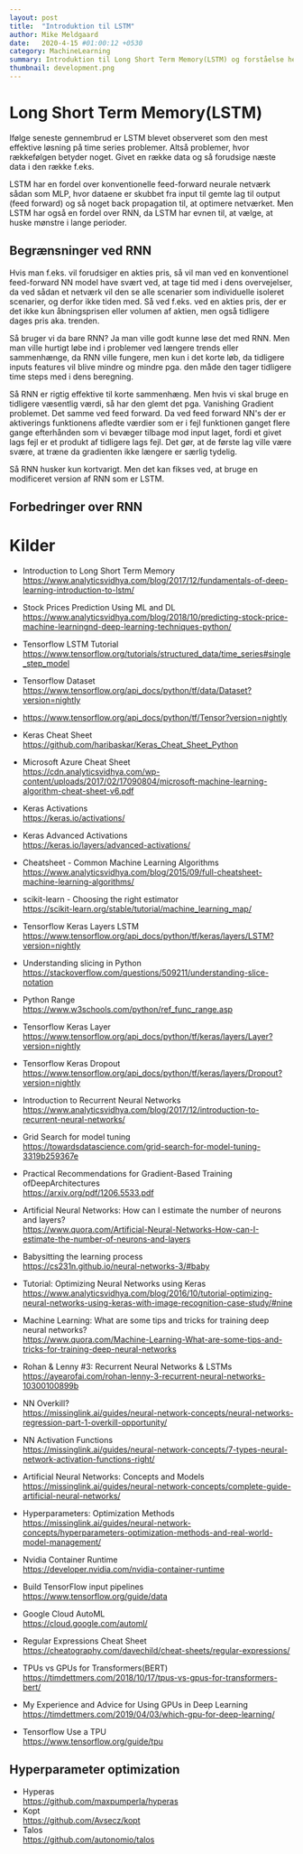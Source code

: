 ```yaml
---
layout: post
title:  "Introduktion til LSTM"
author: Mike Meldgaard
date:   2020-4-15 #01:00:12 +0530
category: MachineLearning
summary: Introduktion til Long Short Term Memory(LSTM) og forståelse herfor.
thumbnail: development.png
---
```


# Long Short Term Memory(LSTM)
Ifølge seneste gennembrud er LSTM blevet observeret som den mest effektive løsning på time series problemer. Altså problemer, hvor rækkefølgen betyder noget. Givet en række data og så forudsige næste data i den række f.eks.

LSTM har en fordel over konventionelle feed-forward neurale netværk sådan som MLP, hvor dataene er skubbet fra input til gemte lag til output (feed forward) og så noget back propagation til, at optimere netværket. Men LSTM har også en fordel over RNN, da LSTM har evnen til, at vælge, at huske mønstre i lange perioder.

## Begrænsninger ved RNN
Hvis man f.eks. vil forudsiger en akties pris, så vil man ved en konventionel feed-forward NN model have svært ved, at tage tid med i dens overvejelser, da ved sådan et netværk vil den se alle scenarier som individuelle isoleret scenarier, og derfor ikke tiden med. Så ved f.eks. ved en akties pris, der er det ikke kun åbningsprisen eller volumen af aktien, men også tidligere dages pris aka. trenden.

Så bruger vi da bare RNN? Ja man ville godt kunne løse det med RNN. Men man ville hurtigt løbe ind i problemer ved længere trends eller sammenhænge, da RNN ville fungere, men kun i det korte løb, da tidligere inputs features vil blive mindre og mindre pga. den måde den tager tidligere time steps med i dens beregning.

Så RNN er rigtig effektive til korte sammenhæng. Men hvis vi skal bruge en tidligere væsentlig værdi, så har den glemt det pga. Vanishing Gradient problemet. Det samme ved feed forward. Da ved feed forward NN's der er aktiverings funktionens afledte værdier som er i fejl funktionen ganget flere gange efterhånden som vi bevæger tilbage mod input laget, fordi et givet lags fejl er et produkt af tidligere lags fejl. Det gør, at de første lag ville være svære, at træne da gradienten ikke længere er særlig tydelig.

Så RNN husker kun kortvarigt. Men det kan fikses ved, at bruge en modificeret version af RNN som er LSTM.

## Forbedringer over RNN




# Kilder
- Introduction to Long Short Term Memory<br><https://www.analyticsvidhya.com/blog/2017/12/fundamentals-of-deep-learning-introduction-to-lstm/>
- Stock Prices Prediction Using ML and DL<br><https://www.analyticsvidhya.com/blog/2018/10/predicting-stock-price-machine-learningnd-deep-learning-techniques-python/>
- Tensorflow LSTM Tutorial<br><https://www.tensorflow.org/tutorials/structured_data/time_series#single_step_model>
- Tensorflow Dataset<br><https://www.tensorflow.org/api_docs/python/tf/data/Dataset?version=nightly>
- <https://www.tensorflow.org/api_docs/python/tf/Tensor?version=nightly>
- Keras Cheat Sheet<br><https://github.com/haribaskar/Keras_Cheat_Sheet_Python>
- Microsoft Azure Cheat Sheet<br><https://cdn.analyticsvidhya.com/wp-content/uploads/2017/02/17090804/microsoft-machine-learning-algorithm-cheat-sheet-v6.pdf>
- Keras Activations<br><https://keras.io/activations/>
- Keras Advanced Activations<br><https://keras.io/layers/advanced-activations/>
- Cheatsheet - Common Machine Learning Algorithms<br><https://www.analyticsvidhya.com/blog/2015/09/full-cheatsheet-machine-learning-algorithms/>
- scikit-learn - Choosing the right estimator<br><https://scikit-learn.org/stable/tutorial/machine_learning_map/>
- Tensorflow Keras Layers LSTM<br><https://www.tensorflow.org/api_docs/python/tf/keras/layers/LSTM?version=nightly>
- Understanding slicing in Python<br><https://stackoverflow.com/questions/509211/understanding-slice-notation>
- Python Range<br><https://www.w3schools.com/python/ref_func_range.asp>
- Tensorflow Keras Layer<br><https://www.tensorflow.org/api_docs/python/tf/keras/layers/Layer?version=nightly>
- Tensorflow Keras Dropout<br><https://www.tensorflow.org/api_docs/python/tf/keras/layers/Dropout?version=nightly>
- Introduction to Recurrent Neural Networks<br><https://www.analyticsvidhya.com/blog/2017/12/introduction-to-recurrent-neural-networks/>



- Grid Search for model tuning<br><https://towardsdatascience.com/grid-search-for-model-tuning-3319b259367e>
- Practical Recommendations for Gradient-Based Training ofDeepArchitectures<br><https://arxiv.org/pdf/1206.5533.pdf>
- Artificial Neural Networks: How can I estimate the number of neurons and layers?<br><https://www.quora.com/Artificial-Neural-Networks-How-can-I-estimate-the-number-of-neurons-and-layers>
- Babysitting the learning process<br><https://cs231n.github.io/neural-networks-3/#baby>
- Tutorial: Optimizing Neural Networks using Keras<br><https://www.analyticsvidhya.com/blog/2016/10/tutorial-optimizing-neural-networks-using-keras-with-image-recognition-case-study/#nine>
- Machine Learning: What are some tips and tricks for training deep neural networks?<br><https://www.quora.com/Machine-Learning-What-are-some-tips-and-tricks-for-training-deep-neural-networks>
- Rohan & Lenny #3: Recurrent Neural Networks & LSTMs<br><https://ayearofai.com/rohan-lenny-3-recurrent-neural-networks-10300100899b>



- NN Overkill?<br><https://missinglink.ai/guides/neural-network-concepts/neural-networks-regression-part-1-overkill-opportunity/>
- NN Activation Functions<br><https://missinglink.ai/guides/neural-network-concepts/7-types-neural-network-activation-functions-right/>
- Artificial Neural Networks: Concepts and Models<br><https://missinglink.ai/guides/neural-network-concepts/complete-guide-artificial-neural-networks/>
- Hyperparameters: Optimization Methods<br><https://missinglink.ai/guides/neural-network-concepts/hyperparameters-optimization-methods-and-real-world-model-management/>

- Nvidia Container Runtime<br><https://developer.nvidia.com/nvidia-container-runtime>

- Build TensorFlow input pipelines<br><https://www.tensorflow.org/guide/data>

- Google Cloud AutoML<br><https://cloud.google.com/automl/>
- Regular Expressions Cheat Sheet<br><https://cheatography.com/davechild/cheat-sheets/regular-expressions/>
- TPUs vs GPUs for Transformers(BERT)<br><https://timdettmers.com/2018/10/17/tpus-vs-gpus-for-transformers-bert/>
- My Experience and Advice for Using GPUs in Deep Learning<br><https://timdettmers.com/2019/04/03/which-gpu-for-deep-learning/>
- Tensorflow Use a TPU<br><https://www.tensorflow.org/guide/tpu>

## Hyperparameter optimization
- Hyperas<br><https://github.com/maxpumperla/hyperas>
- Kopt<br><https://github.com/Avsecz/kopt>
- Talos<br><https://github.com/autonomio/talos>